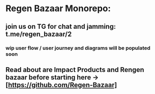 # Regen Bazaar Monorepo: 

## join us on TG for chat and jamming: t.me/regen_bazaar/2 

### wip user flow / user journey and diagrams will be populated soon 

## Read about are Impact Products and Rengen bazaar before starting here -> [https://github.com/Regen-Bazaar]
